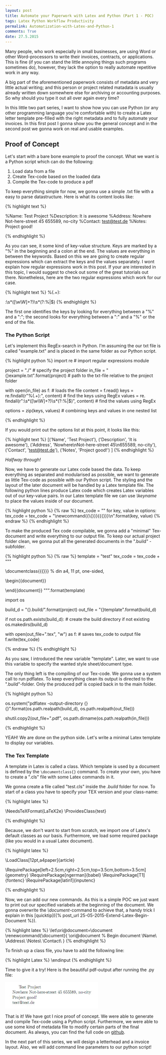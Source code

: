 ```yaml
---
layout: post
title: Automate your Paperwork with Latex and Python (Part 1 - POC)
tags: Latex Python Workflow Productivity
permalink: Automatization-with-Latex-and-Python-1
comments: True
date: 27.5.2015
---
```


Many people, who work especially in small businesses, are using Word or other Word-processors to write their invoices, contracts, or applications. This is fine (if you can stand the little annoying things such programs sometimes do), however, they lack the option to really automate repetitive work in any way.

A big part of the aforementioned paperwork consists of metadata and very little actual writing; and this person or project related matadata is usually already written down somewhere else for archiving or accounting purposes. So why should you type it out all over again every time?

In this little two part series, I want to show how you can use Python (or any other programming language you're comfortable with) to create a Latex letter template pre-filled with the right metadata and to fully automate your invoices. In this first post I gonna show you the general concept and in the second post we gonna work on real and usable examples.

## Proof of Concept

Let's start with a bare bone example to proof the concept. What we want is a Python script which can do the following:

1. Load data from a file
2. Create Tex-code based on the loaded data
3. Compile the Tex-code to produce a pdf

To keep everything simple for now, we gonna use a simple .txt file with a easy to parse datastructure. Here is what its content looks like:

{% highlight text %}

%Name: Test Project
%Description:
It is awesome
%Address:
Nowhere
Not-here-street 45
655589, no-city
%Contact: test@test.de
%Notes:
Project good!

{% endhighlight %}

As you can see, it some kind of key-value structure. Keys are marked by a "%" in the beginning and a colon at the end. The values are everything in between the keywords. Based on this we are going to create regular expressions which can extract the keys and the values separately. I wont explain how regular expressions work in this post. If your are interested in this topic, I would suggest to check out some of the great tutorials out there. Nonetheless, here are the two regular expressions which work for our case.

{% highlight text %}
%(.+):

:\s*([\w\W]+?)\s*(?:%|$)
{% endhighlight %}

The first one identifies the keys by looking for everything between a "%" and a ":"; the second looks for everything between a ":" and a "%" or the end of the file.


### The Python Script

Let's implement this RegEx-search in Python. I'm assuming the our txt file is called "example.txt" and is placed in the same folder as our Python script.

{% highlight python %}
import re # import regular expressions module

project = "./" # specify the project folder
in_file = "{}example.txt".format(project) # path to the txt-file relative to the project folder

with open(in_file) as f:    # loads the file
    content = f.read()
    keys = re.findall(r"%(.+):", content)   # find the keys using RegEx
    values = re. findall(r":\s*([\w\W]+?)\s*(?:%|$)", content) # find the values using RegEx

options = zip(keys, values) # combining keys and values in one nested list

{% endhighlight %}

If you would print out the options list at this point, it looks like this:

{% highlight text %}
    [('Name', 'Test Project'),
    ('Description', 'It is awesome'),
    ('Address', 'Nowhere\nNot-here-street 45\n655589, no-city'),
    ('Contact', 'test@test.de'),
    ('Notes', 'Project good!')
    ]
{% endhighlight %}

*Halfway through!*

Now, we have to generate our Latex code based the data. To keep everything as separated and modularised as possible, we want to generate as little Tex-code as possible with our Python script. The styling and the layout of the later document will be handled by a Latex template file. The following python lines produce Latex code which creates Latex variables out of our key-value pairs. In our Latex template file we can use *\keyname* to place the values inside of our document.

{% highlight python %}
{% raw %}
tex_code = ""
for key, value in options:
    tex_code = tex_code + "\\newcommand{{\\{}}}{{{}}}\n".format(key, value)
{% endraw %}
{% endhighlight %}

To make the produced Tex code compilable, we gonna add a "minimal" Tex-document and write everything to our output file. To keep our actual project folder clean, we gonna put all the generated documents in the ".build" - subfolder.

{% highlight python %}
{% raw %}
template = "test"
tex_code = tex_code + """

\\documentclass{{{}}} % din a4, 11 pt, one-sided,

\\begin{{document}}

\\end{{document}}
""".format(template)

import os

build_d = "{}.build/".format(project)
out_file = "{}template".format(build_d)

if not os.path.exists(build_d):  # create the build directory if not existing
    os.makedirs(build_d)

with open(out_file+".tex", "w") as f:  # saves tex_code to output file
    f.write(tex_code)

{% endraw %}
{% endhighlight %}

As you saw, I introduced the new variable "template". Later, we want to use this variable to specify the wanted style sheet/document type.

The only thing left is the compiling of our Tex-code. We gonna use a system call to run pdflatex. To keep everything clean its output is directed to the ".build"-folder. Only the produced pdf is copied back in to the main folder.

{% highlight python %}

os.system("pdflatex -output-directory {} {}".format(os.path.realpath(build_d), os.path.realpath(out_file)))

shutil.copy2(out_file+".pdf", os.path.dirname(os.path.realpath(in_file)))

{% endhighlight %}

YEAH! We are done on the python side. Let's write a minimal Latex template to display our variables.

### The Tex Template

A template in Latex is called a class. Which template is used by a document is defined by the ```\documentclass{}``` command. To create your own, you have to create a ".cls" file with some Latex commands in it.

We gonna create a file called "test.cls" inside the *.build* folder for now. To start of a class you have to specify your TEX version and your class-name:

{% highlight latex %}

\NeedsTeXFormat{LaTeX2e}
\ProvidesClass{test}

{% endhighlight %}

Because, we don't want to start from scratch, we import one of Latex's default classes as our basis. Furthermore, we load some required package (like you would in a usual Latex document).

{% highlight latex %}

\LoadClass[12pt,a4paper]{article}

\RequirePackage[left=2.5cm,right=2.5cm,top=3.5cm,bottom=3.5cm]{geometry}
\RequirePackage[ngerman]{babel}
\RequirePackage[T1]{fontenc}
\RequirePackage[latin1]{inputenc}

{% endhighlight %}

Now, we can add our new commands. As this is a simple POC we just want to print out our specified variabels at the beginning of the document. We gonna overwrite the *\document*-command to achieve that, a handy trick I explain in this [quicktip]({% post_url 25-05-2015-Extend-Latex-Begin-Document %}).

{% highlight latex %}
\let\ori@document=\document
\renewcommand{\document}{
  \ori@document  % Begin document
  \Name\\
  \Address\\
  \Notes\\
  \Contact\\
  }
{% endhighlight %}

To finish up a class file, you have to add the following line:

{% highlight Latex %}
\endinput
{% endhighlight %}

Time to give it a try!
Here is the beautiful pdf-output after running the .py file:

<img src="/images/posts/py_tex_automate/POC_final.jpg " width="300" />

That is it! We have got I nice proof of concept. We were able to generate and compile Tex-code using a Python script. Furthermore, we were able to use some kind of metadata file to modify certain parts of the final document. As always, you can find the full code on [github](https://github.com/AKuederle/Py-Tex-automation-example/tree/POC).

In the next part of this series, we will design a letterhead and a invoice layout. Also, we will add command line parameters to our python script!
